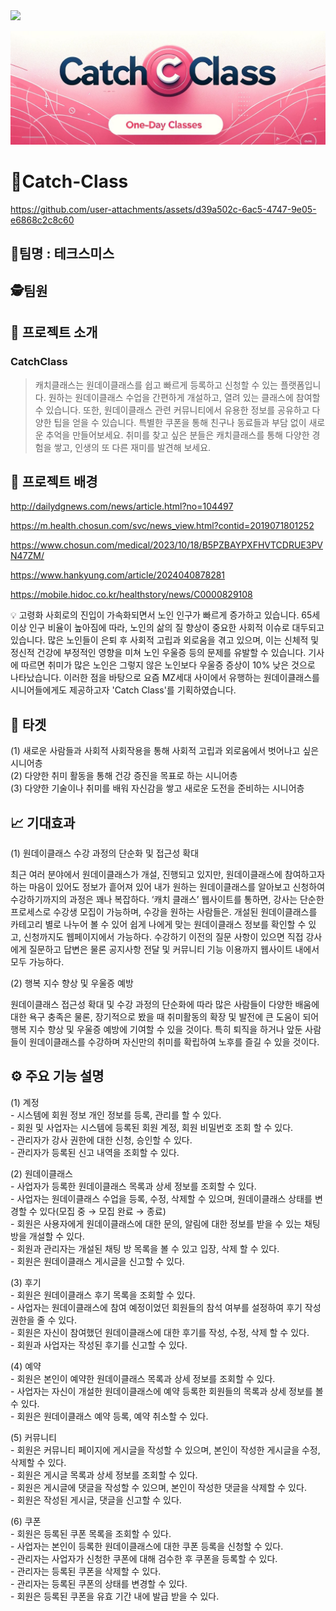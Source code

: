 <img src="https://capsule-render.vercel.app/api?type=waving&color=#0B6121&height=1000&section=header" />

![logo](./logo.jpeg)

# 📖Catch-Class

https://github.com/user-attachments/assets/d39a502c-6ac5-4747-9e05-e6868c2c8c60

## 🪪팀명 : 테크스미스


## 🕵️팀원



                        
##  📝 프로젝트 소개

### CatchClass

> 캐치클래스는 원데이클래스를 쉽고 빠르게 등록하고 신청할 수 있는 플랫폼입니다. 원하는 원데이클래스 수업을 간편하게 개설하고, 열려 있는 클래스에 참여할 수 있습니다. 또한, 원데이클래스 관련 커뮤니티에서 유용한 정보를 공유하고 다양한 팁을 얻을 수 있습니다. 특별한 쿠폰을 통해 친구나 동료들과 부담 없이 새로운 추억을 만들어보세요. 취미를 찾고 싶은 분들은 캐치클래스를 통해 다양한 경험을 쌓고, 인생의 또 다른 재미를 발견해 보세요.

## 💬 프로젝트 배경



http://dailydgnews.com/news/article.html?no=104497

https://m.health.chosun.com/svc/news_view.html?contid=2019071801252

https://www.chosun.com/medical/2023/10/18/B5PZBAYPXFHVTCDRUE3PVN47ZM/

https://www.hankyung.com/article/2024040878281

https://mobile.hidoc.co.kr/healthstory/news/C0000829108


<aside>
💡 고령화 사회로의 진입이 가속화되면서 노인 인구가 빠르게 증가하고 있습니다. 65세 이상 인구 비율이 높아짐에 따라, 노인의 삶의 질 향상이 중요한 사회적 이슈로 대두되고 있습니다. 많은 노인들이 은퇴 후 사회적 고립과 외로움을 겪고 있으며, 이는 신체적 및 정신적 건강에 부정적인 영향을 미쳐 노인 우울증 등의 문제를 유발할 수 있습니다. 기사에 따르면 취미가 많은 노인은 그렇지 않은 노인보다 우울증 증상이 10% 낮은 것으로 나타났습니다. 이러한 점을 바탕으로 요즘 MZ세대 사이에서 유행하는 원데이클래스를 시니어들에게도 제공하고자 'Catch Class'를 기획하였습니다.

</aside>




## 🎯 타겟


(1) 새로운 사람들과 사회적 사회작용을 통해 사회적 고립과 외로움에서 벗어나고 싶은 시니어층<br/>
(2) 다양한 취미 활동을 통해 건강 증진을 목표로 하는 시니어층<br/>
(3) 다양한 기술이나 취미를 배워 자신감을 쌓고 새로운 도전을 준비하는 시니어층<br/>

## 📈 기대효과


(1) 원데이클래스 수강 과정의 단순화 및 접근성 확대

최근 여러 분야에서 원데이클래스가 개설, 진행되고 있지만, 원데이클래스에 참여하고자 하는 마음이 있어도 정보가 흩어져 있어 내가 원하는 원데이클래스를 알아보고 신청하여 수강하기까지의 과정은 꽤나 복잡하다. ‘캐치 클래스’ 웹사이트를 통하면, 강사는 단순한 프로세스로 수강생 모집이 가능하며, 수강을 원하는 사람들은. 개설된 원데이클래스를 카테고리 별로 나누어 볼 수 있어 쉽게 나에게 맞는 원데이클래스 정보를 확인할 수 있고, 신청까지도 웹페이지에서 가능하다. 수강하기 이전의 질문 사항이 있으면 직접 강사에게 질문하고 답변은 물론 공지사항 전달 및 커뮤니티 기능 이용까지 웹사이트 내에서 모두 가능하다.


(2) 행복 지수 향상 및 우울증 예방

원데이클래스 접근성 확대 및 수강 과정의 단순화에 따라  많은 사람들이 다양한 배움에 대한 욕구 충족은 물론, 장기적으로 봤을 때 취미활동의 확장 및 발전에 큰 도움이 되어 행복 지수 향상 및 우울증 예방에 기여할 수 있을 것이다. 특히 퇴직을 하거나 앞둔 사람들이 원데이클래스를 수강하며 자신만의 취미를 확립하여 노후를 즐길 수 있을 것이다.

## ⚙️ 주요 기능 설명

(1) 계정<br/>
    - 시스템에 회원 정보 개인 정보를 등록, 관리를 할 수 있다.<br/>
    - 회원 및 사업자는 시스템에 등록된 회원 계정, 회원 비밀번호 조회 할 수 있다.<br/>
    - 관리자가 강사 권한에 대한 신청, 승인할 수 있다.<br/>
    - 관리자가 등록된 신고 내역을 조회할 수 있다.<br/>
    
(2) 원데이클래스<br/>
    - 사업자가 등록한 원데이클래스 목록과 상세 정보를 조회할 수 있다.<br/>
    - 사업자는 원데이클래스 수업을 등록, 수정, 삭제할 수 있으며, 원데이클래스 상태를 변경할 수 있다(모집 중 → 모집 완료 → 종료)<br/>
    - 회원은 사용자에게 원데이클래스에 대한 문의, 알림에 대한 정보를 받을 수 있는 채팅방을 개설할 수 있다.<br/>
    - 회원과 관리자는 개설된 채팅 방 목록을 볼 수 있고 입장, 삭제 할 수 있다.<br/>
    - 회원은 원데이클래스 게시글을 신고할 수 있다.<br/>
    
(3) 후기<br/>
    - 회원은 원데이클래스 후기 목록을 조회할 수 있다.<br/>
    - 사업자는 원데이클래스에 참여 예정이었던 회원들의 참석 여부를 설정하여 후기 작성 권한을 줄 수 있다.<br/>
    - 회원은 자신이 참여했던 원데이클래스에 대한 후기를 작성, 수정, 삭제 할 수 있다.<br/>
    - 회원과 사업자는 작성된 후기를 신고할 수 있다.<br/>
  
(4) 예약<br/>
    - 회원은 본인이 예약한 원데이클래스 목록과 상세 정보를 조회할 수 있다.<br/>
    - 사업자는 자신이 개설한 원데이클래스에 예약 등록한 회원들의 목록과 상세 정보를 볼 수 있다.<br/>
    - 회원은 원데이클래스 예약 등록, 예약 취소할 수 있다.<br/>
    
(5) 커뮤니티<br/>
    - 회원은 커뮤니티 페이지에 게시글을 작성할 수 있으며, 본인이 작성한 게시글을 수정, 삭제할 수 있다.<br/>
    - 회원은 게시글 목록과 상세 정보를 조회할 수 있다.<br/>
    - 회원은 게시글에 댓글을 작성할 수 있으며, 본인이 작성한 댓글을 삭제할 수 있다.<br/>
    - 회원은 작성된 게시글, 댓글을 신고할 수 있다.<br/>
    
(6) 쿠폰<br/>
    - 회원은 등록된 쿠폰 목록을 조회할 수 있다.<br/>
    - 사업자는 본인이 등록한 원데이클래스에 대한 쿠폰 등록을 신청할 수 있다.<br/>
    - 관리자는 사업자가 신청한 쿠폰에 대해 검수한 후 쿠폰을 등록할 수 있다.<br/>
    - 관리자는 등록된 쿠폰을 삭제할 수 있다.<br/>
    - 관리자는 등록된 쿠폰의 상태를 변경할 수 있다.<br/>
    - 회원은 등록된 쿠폰을 유효 기간 내에 발급 받을 수 있다.<br/>